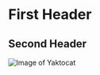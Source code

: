 # First Header
## Second Header

![Image of Yaktocat](https://octodex.github.com/images/yaktocat.png)
